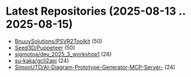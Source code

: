 # Latest Repositories (2025-08-13 .. 2025-08-15)

- [BnuuySolutions/PSVR2Toolkit](https://github.com/BnuuySolutions/PSVR2Toolkit) (50)
- [Seed3D/Puppeteer](https://github.com/Seed3D/Puppeteer) (50)
- [sigmotoa/dev_2025_3_workshop1](https://github.com/sigmotoa/dev_2025_3_workshop1) (26)
- [su-kaka/gcli2api](https://github.com/su-kaka/gcli2api) (24)
- [SimonUTD/AI-Diagram-Prototype-Generator-MCP-Server-](https://github.com/SimonUTD/AI-Diagram-Prototype-Generator-MCP-Server-) (24)
